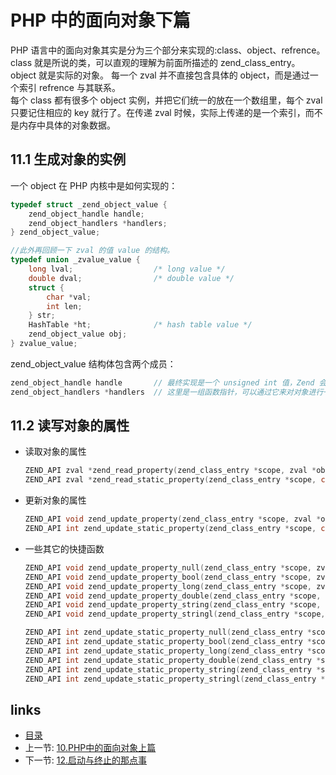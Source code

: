 PHP 中的面向对象下篇
===

PHP 语言中的面向对象其实是分为三个部分来实现的:class、object、refrence。  
class 就是所说的类，可以直观的理解为前面所描述的 zend_class_entry。  
object 就是实际的对象。
每一个 zval 并不直接包含具体的 object，而是通过一个索引 refrence 与其联系。  
每个 class 都有很多个 object 实例，并把它们统一的放在一个数组里，每个 zval 只要记住相应的 key 就行了。在传递 zval 时候，实际上传递的是一个索引，而不是内存中具体的对象数据。

11.1 生成对象的实例
---

一个 object 在 PHP 内核中是如何实现的：

```c
typedef struct _zend_object_value {
    zend_object_handle handle;
    zend_object_handlers *handlers;
} zend_object_value;

//此外再回顾一下 zval 的值 value 的结构。
typedef union _zvalue_value {
    long lval;                  /* long value */
    double dval;                /* double value */
    struct {
        char *val;
        int len;
    } str;
    HashTable *ht;              /* hash table value */
    zend_object_value obj;
} zvalue_value;
```

zend_object_value 结构体包含两个成员：

```c
zend_object_handle handle       // 最终实现是一个 unsigned int 值，Zend 会把每个对象放进数组里，这个 handle 就是此实例的索引。
zend_object_handlers *handlers  // 这里是一组函数指针，可以通过它来对对象进行一些操作。
```

11.2 读写对象的属性
---

+ 读取对象的属性

  ```c
  ZEND_API zval *zend_read_property(zend_class_entry *scope, zval *object, char *name, int name_length, zend_bool silent TSRMLS_DC);   // 用于读取对象的属性
  ZEND_API zval *zend_read_static_property(zend_class_entry *scope, char *name, int name_length, zend_bool silent TSRMLS_DC);   // 用于读取静态属性
  ```

+ 更新对象的属性

  ```c
  ZEND_API void zend_update_property(zend_class_entry *scope, zval *object, char *name, int name_length, zval *value TSRMLS_DC);  // 用来更新对象的属性
  ZEND_API int zend_update_static_property(zend_class_entry *scope, char *name, int name_length, zval *value TSRMLS_DC);  // 用来更新类的静态属性
  ```

+ 一些其它的快捷函数

  ```c
  ZEND_API void zend_update_property_null(zend_class_entry *scope, zval *object, char *name, int name_length TSRMLS_DC);
  ZEND_API void zend_update_property_bool(zend_class_entry *scope, zval *object, char *name, int name_length, long value TSRMLS_DC);
  ZEND_API void zend_update_property_long(zend_class_entry *scope, zval *object, char *name, int name_length, long value TSRMLS_DC);
  ZEND_API void zend_update_property_double(zend_class_entry *scope, zval *object, char *name, int name_length, double value TSRMLS_DC);
  ZEND_API void zend_update_property_string(zend_class_entry *scope, zval *object, char *name, int name_length, const char *value TSRMLS_DC);
  ZEND_API void zend_update_property_stringl(zend_class_entry *scope, zval *object, char *name, int name_length, const char *value, int value_length TSRMLS_DC);
  
  ZEND_API int zend_update_static_property_null(zend_class_entry *scope, char *name, int name_length TSRMLS_DC);
  ZEND_API int zend_update_static_property_bool(zend_class_entry *scope, char *name, int name_length, long value TSRMLS_DC);
  ZEND_API int zend_update_static_property_long(zend_class_entry *scope, char *name, int name_length, long value TSRMLS_DC);
  ZEND_API int zend_update_static_property_double(zend_class_entry *scope, char *name, int name_length, double value TSRMLS_DC);
  ZEND_API int zend_update_static_property_string(zend_class_entry *scope, char *name, int name_length, const char *value TSRMLS_DC);
  ZEND_API int zend_update_static_property_stringl(zend_class_entry *scope, char *name, int name_length, const char *value, int value_length TSRMLS_DC);
  ```

links
---

+ [目录](00.目录.md)
+ 上一节: [10.PHP中的面向对象上篇](10.PHP中的面向对象上篇.md)
+ 下一节: [12.启动与终止的那点事](12.启动与终止的那点事.md)
